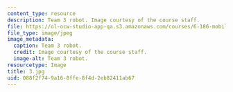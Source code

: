 ```yaml
---
content_type: resource
description: Team 3 robot. Image courtesy of the course staff.
file: https://ol-ocw-studio-app-qa.s3.amazonaws.com/courses/6-186-mobile-autonomous-systems-laboratory-january-iap-2005/088f2f749a168ffe8f4d2eb82411ab67_3.jpg
file_type: image/jpeg
image_metadata:
  caption: Team 3 robot.
  credit: Image courtesy of the course staff.
  image-alt: Team 3 robot.
resourcetype: Image
title: 3.jpg
uid: 088f2f74-9a16-8ffe-8f4d-2eb82411ab67
---
```

